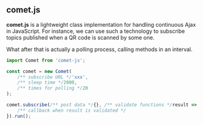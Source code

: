 ## comet.js

**comet.js** is a lightweight class implementation for handling continuous Ajax in JavaScript. For instance, we can use such a technology to subscribe topics published when a QR code is scanned by some one.

What after that is actually a polling process, calling methods in an interval.

```js
import Comet from 'comet-js';

const comet = new Comet(
	/** subscribe URL */'xxx',
	/** sleep time */2000,
	/** times for polling */20
);

comet.subscribe(/** post data */{}, /** validate functions */result => !!isValid(result), data => {
	/** callback when result is validated */
}).run();
```
